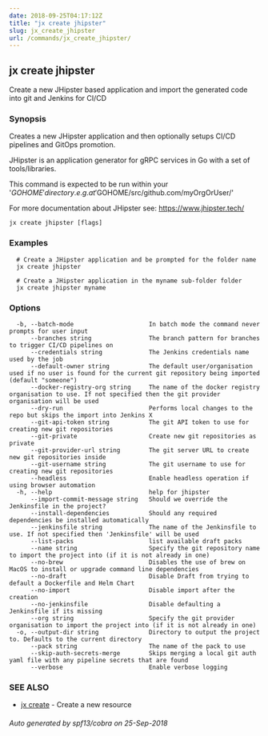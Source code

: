```yaml
---
date: 2018-09-25T04:17:12Z
title: "jx create jhipster"
slug: jx_create_jhipster
url: /commands/jx_create_jhipster/
---
```

## jx create jhipster

Create a new JHipster based application and import the generated code into git and Jenkins for CI/CD

### Synopsis

Creates a new JHipster application and then optionally setups CI/CD pipelines and GitOps promotion. 

JHipster is an application generator for gRPC services in Go with a set of tools/libraries. 

This command is expected to be run within your '$GOHOME' directory. e.g. at '$GOHOME/src/github.com/myOrgOrUser/' 

For more documentation about JHipster see: https://www.jhipster.tech/

```
jx create jhipster [flags]
```

### Examples

```
  # Create a JHipster application and be prompted for the folder name
  jx create jhipster
  
  # Create a JHipster application in the myname sub-folder folder
  jx create jhipster myname
```

### Options

```
  -b, --batch-mode                     In batch mode the command never prompts for user input
      --branches string                The branch pattern for branches to trigger CI/CD pipelines on
      --credentials string             The Jenkins credentials name used by the job
      --default-owner string           The default user/organisation used if no user is found for the current git repository being imported (default "someone")
      --docker-registry-org string     The name of the docker registry organisation to use. If not specified then the git provider organisation will be used
      --dry-run                        Performs local changes to the repo but skips the import into Jenkins X
      --git-api-token string           The git API token to use for creating new git repositories
      --git-private                    Create new git repositories as private
      --git-provider-url string        The git server URL to create new git repositories inside
      --git-username string            The git username to use for creating new git repositories
      --headless                       Enable headless operation if using browser automation
  -h, --help                           help for jhipster
      --import-commit-message string   Should we override the Jenkinsfile in the project?
      --install-dependencies           Should any required dependencies be installed automatically
      --jenkinsfile string             The name of the Jenkinsfile to use. If not specified then 'Jenkinsfile' will be used
      --list-packs                     list available draft packs
      --name string                    Specify the git repository name to import the project into (if it is not already in one)
      --no-brew                        Disables the use of brew on MacOS to install or upgrade command line dependencies
      --no-draft                       Disable Draft from trying to default a Dockerfile and Helm Chart
      --no-import                      Disable import after the creation
      --no-jenkinsfile                 Disable defaulting a Jenkinsfile if its missing
      --org string                     Specify the git provider organisation to import the project into (if it is not already in one)
  -o, --output-dir string              Directory to output the project to. Defaults to the current directory
      --pack string                    The name of the pack to use
      --skip-auth-secrets-merge        Skips merging a local git auth yaml file with any pipeline secrets that are found
      --verbose                        Enable verbose logging
```

### SEE ALSO

* [jx create](/commands/jx_create/)	 - Create a new resource

###### Auto generated by spf13/cobra on 25-Sep-2018
